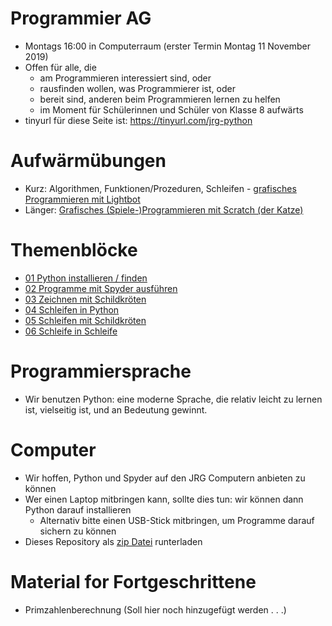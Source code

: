 # Programmier AG

- Montags 16:00 in Computerraum (erster Termin Montag 11 November 2019)
- Offen für alle, die
  - am Programmieren interessiert sind, oder
  - rausfinden wollen, was Programmierer ist, oder
  - bereit sind, anderen beim Programmieren lernen zu helfen
  - im Moment für Schülerinnen und Schüler von Klasse 8 aufwärts
- tinyurl für diese Seite ist: https://tinyurl.com/jrg-python

# Aufwärmübungen
- Kurz: Algorithmen, Funktionen/Prozeduren, Schleifen - [grafisches Programmieren mit Lightbot](https://lightbot.com/hour-of-code.html)
- Länger: [Grafisches (Spiele-)Programmieren mit Scratch (der Katze)](https://scratch.mit.edu)

# Themenblöcke
- [01 Python installieren / finden](01/readme.md)
- [02 Programme mit Spyder ausführen](02-spyder/readme.md)
- [03 Zeichnen mit Schildkröten](03-turtle/readme.md)
- [04 Schleifen in Python](04-for-loop/readme.md)
- [05 Schleifen mit Schildkröten](05-turtle-loop/readme.md)
- [06 Schleife in Schleife](06-nested-loops/readme.md)

# Programmiersprache
- Wir benutzen Python: eine moderne Sprache, die relativ leicht zu
  lernen ist, vielseitig ist, und an Bedeutung gewinnt.

# Computer
- Wir hoffen, Python und Spyder auf den JRG Computern anbieten zu können
- Wer einen Laptop mitbringen kann, sollte dies tun: wir können dann
  Python darauf installieren
  - Alternativ bitte einen USB-Stick mitbringen, um Programme darauf sichern zu können 
- Dieses Repository als [zip Datei](https://github.com/fangohr/jrg/archive/master.zip) runterladen 


# Material for Fortgeschrittene
- Primzahlenberechnung (Soll hier noch hinzugefügt werden . . .)
